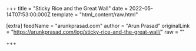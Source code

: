 
+++
title = "Sticky Rice and the Great Wall"
date = 2022-05-14T07:53:00.000Z
template = "html_content/raw.html"

[extra]
feedName = "arunkprasad.com"
author = "Arun Prasad"
originalLink = "https://arunkprasad.com/log/sticky-rice-and-the-great-wall/"
raw = ""

+++

